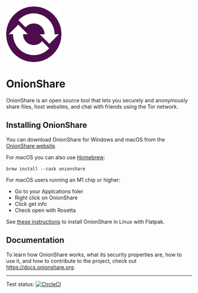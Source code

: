 ![OnionShare](/docs/source/_static/logo.png)

# OnionShare

OnionShare is an open source tool that lets you securely and anonymously share files, host websites, and chat with friends using the Tor network.

## Installing OnionShare

You can download OnionShare for Windows and macOS from the [OnionShare website](https://onionshare.org).

For macOS you can also use [Homebrew](https://brew.sh/):

```
brew install --cask onionshare
```
For macOS users running an M1 chip or higher:
* Go to your Applcations foler
* Right click on OnionShare
* Click get info
* Check open with Rosetta

See [these instructions](https://docs.onionshare.org/2.3/en/install.html#install-in-linux) to install OnionShare in Linux with Flatpak.

## Documentation

To learn how OnionShare works, what its security properties are, how to use it, and how to contribute to the project, check out https://docs.onionshare.org.

---

Test status: [![CircleCI](https://circleci.com/gh/onionshare/onionshare.svg?style=svg)](https://circleci.com/gh/onionshare/onionshare)
